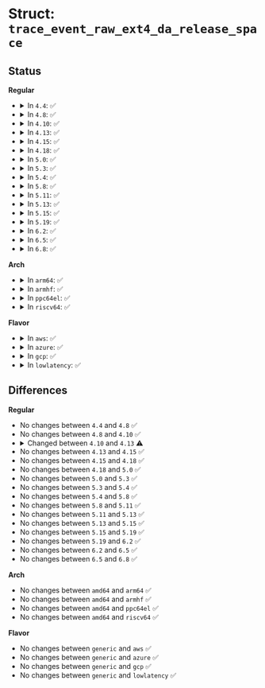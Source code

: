 # Struct: <code>trace_event_raw_ext4_da_release_space</code>

## Status
<b>Regular</b>
<ul>
<li>
<details>
<summary>In <code>4.4</code>: ✅</summary>

```c
struct trace_event_raw_ext4_da_release_space {
    struct trace_entry ent;
    dev_t dev;
    ino_t ino;
    __u64 i_blocks;
    int freed_blocks;
    int reserved_data_blocks;
    int reserved_meta_blocks;
    int allocated_meta_blocks;
    __u16 mode;
    char __data[0];
};
```
</details>
</li>
<li>
<details>
<summary>In <code>4.8</code>: ✅</summary>

```c
struct trace_event_raw_ext4_da_release_space {
    struct trace_entry ent;
    dev_t dev;
    ino_t ino;
    __u64 i_blocks;
    int freed_blocks;
    int reserved_data_blocks;
    int reserved_meta_blocks;
    int allocated_meta_blocks;
    __u16 mode;
    char __data[0];
};
```
</details>
</li>
<li>
<details>
<summary>In <code>4.10</code>: ✅</summary>

```c
struct trace_event_raw_ext4_da_release_space {
    struct trace_entry ent;
    dev_t dev;
    ino_t ino;
    __u64 i_blocks;
    int freed_blocks;
    int reserved_data_blocks;
    int reserved_meta_blocks;
    int allocated_meta_blocks;
    __u16 mode;
    char __data[0];
};
```
</details>
</li>
<li>
<details>
<summary>In <code>4.13</code>: ✅</summary>

```c
struct trace_event_raw_ext4_da_release_space {
    struct trace_entry ent;
    dev_t dev;
    ino_t ino;
    __u64 i_blocks;
    int freed_blocks;
    int reserved_data_blocks;
    __u16 mode;
    char __data[0];
};
```
</details>
</li>
<li>
<details>
<summary>In <code>4.15</code>: ✅</summary>

```c
struct trace_event_raw_ext4_da_release_space {
    struct trace_entry ent;
    dev_t dev;
    ino_t ino;
    __u64 i_blocks;
    int freed_blocks;
    int reserved_data_blocks;
    __u16 mode;
    char __data[0];
};
```
</details>
</li>
<li>
<details>
<summary>In <code>4.18</code>: ✅</summary>

```c
struct trace_event_raw_ext4_da_release_space {
    struct trace_entry ent;
    dev_t dev;
    ino_t ino;
    __u64 i_blocks;
    int freed_blocks;
    int reserved_data_blocks;
    __u16 mode;
    char __data[0];
};
```
</details>
</li>
<li>
<details>
<summary>In <code>5.0</code>: ✅</summary>

```c
struct trace_event_raw_ext4_da_release_space {
    struct trace_entry ent;
    dev_t dev;
    ino_t ino;
    __u64 i_blocks;
    int freed_blocks;
    int reserved_data_blocks;
    __u16 mode;
    char __data[0];
};
```
</details>
</li>
<li>
<details>
<summary>In <code>5.3</code>: ✅</summary>

```c
struct trace_event_raw_ext4_da_release_space {
    struct trace_entry ent;
    dev_t dev;
    ino_t ino;
    __u64 i_blocks;
    int freed_blocks;
    int reserved_data_blocks;
    __u16 mode;
    char __data[0];
};
```
</details>
</li>
<li>
<details>
<summary>In <code>5.4</code>: ✅</summary>

```c
struct trace_event_raw_ext4_da_release_space {
    struct trace_entry ent;
    dev_t dev;
    ino_t ino;
    __u64 i_blocks;
    int freed_blocks;
    int reserved_data_blocks;
    __u16 mode;
    char __data[0];
};
```
</details>
</li>
<li>
<details>
<summary>In <code>5.8</code>: ✅</summary>

```c
struct trace_event_raw_ext4_da_release_space {
    struct trace_entry ent;
    dev_t dev;
    ino_t ino;
    __u64 i_blocks;
    int freed_blocks;
    int reserved_data_blocks;
    __u16 mode;
    char __data[0];
};
```
</details>
</li>
<li>
<details>
<summary>In <code>5.11</code>: ✅</summary>

```c
struct trace_event_raw_ext4_da_release_space {
    struct trace_entry ent;
    dev_t dev;
    ino_t ino;
    __u64 i_blocks;
    int freed_blocks;
    int reserved_data_blocks;
    __u16 mode;
    char __data[0];
};
```
</details>
</li>
<li>
<details>
<summary>In <code>5.13</code>: ✅</summary>

```c
struct trace_event_raw_ext4_da_release_space {
    struct trace_entry ent;
    dev_t dev;
    ino_t ino;
    __u64 i_blocks;
    int freed_blocks;
    int reserved_data_blocks;
    __u16 mode;
    char __data[0];
};
```
</details>
</li>
<li>
<details>
<summary>In <code>5.15</code>: ✅</summary>

```c
struct trace_event_raw_ext4_da_release_space {
    struct trace_entry ent;
    dev_t dev;
    ino_t ino;
    __u64 i_blocks;
    int freed_blocks;
    int reserved_data_blocks;
    __u16 mode;
    char __data[0];
};
```
</details>
</li>
<li>
<details>
<summary>In <code>5.19</code>: ✅</summary>

```c
struct trace_event_raw_ext4_da_release_space {
    struct trace_entry ent;
    dev_t dev;
    ino_t ino;
    __u64 i_blocks;
    int freed_blocks;
    int reserved_data_blocks;
    __u16 mode;
    char __data[0];
};
```
</details>
</li>
<li>
<details>
<summary>In <code>6.2</code>: ✅</summary>

```c
struct trace_event_raw_ext4_da_release_space {
    struct trace_entry ent;
    dev_t dev;
    ino_t ino;
    __u64 i_blocks;
    int freed_blocks;
    int reserved_data_blocks;
    __u16 mode;
    char __data[0];
};
```
</details>
</li>
<li>
<details>
<summary>In <code>6.5</code>: ✅</summary>

```c
struct trace_event_raw_ext4_da_release_space {
    struct trace_entry ent;
    dev_t dev;
    ino_t ino;
    __u64 i_blocks;
    int freed_blocks;
    int reserved_data_blocks;
    __u16 mode;
    char __data[0];
};
```
</details>
</li>
<li>
<details>
<summary>In <code>6.8</code>: ✅</summary>

```c
struct trace_event_raw_ext4_da_release_space {
    struct trace_entry ent;
    dev_t dev;
    ino_t ino;
    __u64 i_blocks;
    int freed_blocks;
    int reserved_data_blocks;
    __u16 mode;
    char __data[0];
};
```
</details>
</li>
</ul>
<b>Arch</b>
<ul>
<li>
<details>
<summary>In <code>arm64</code>: ✅</summary>

```c
struct trace_event_raw_ext4_da_release_space {
    struct trace_entry ent;
    dev_t dev;
    ino_t ino;
    __u64 i_blocks;
    int freed_blocks;
    int reserved_data_blocks;
    __u16 mode;
    char __data[0];
};
```
</details>
</li>
<li>
<details>
<summary>In <code>armhf</code>: ✅</summary>

```c
struct trace_event_raw_ext4_da_release_space {
    struct trace_entry ent;
    dev_t dev;
    ino_t ino;
    __u64 i_blocks;
    int freed_blocks;
    int reserved_data_blocks;
    __u16 mode;
    char __data[0];
};
```
</details>
</li>
<li>
<details>
<summary>In <code>ppc64el</code>: ✅</summary>

```c
struct trace_event_raw_ext4_da_release_space {
    struct trace_entry ent;
    dev_t dev;
    ino_t ino;
    __u64 i_blocks;
    int freed_blocks;
    int reserved_data_blocks;
    __u16 mode;
    char __data[0];
};
```
</details>
</li>
<li>
<details>
<summary>In <code>riscv64</code>: ✅</summary>

```c
struct trace_event_raw_ext4_da_release_space {
    struct trace_entry ent;
    dev_t dev;
    ino_t ino;
    __u64 i_blocks;
    int freed_blocks;
    int reserved_data_blocks;
    __u16 mode;
    char __data[0];
};
```
</details>
</li>
</ul>
<b>Flavor</b>
<ul>
<li>
<details>
<summary>In <code>aws</code>: ✅</summary>

```c
struct trace_event_raw_ext4_da_release_space {
    struct trace_entry ent;
    dev_t dev;
    ino_t ino;
    __u64 i_blocks;
    int freed_blocks;
    int reserved_data_blocks;
    __u16 mode;
    char __data[0];
};
```
</details>
</li>
<li>
<details>
<summary>In <code>azure</code>: ✅</summary>

```c
struct trace_event_raw_ext4_da_release_space {
    struct trace_entry ent;
    dev_t dev;
    ino_t ino;
    __u64 i_blocks;
    int freed_blocks;
    int reserved_data_blocks;
    __u16 mode;
    char __data[0];
};
```
</details>
</li>
<li>
<details>
<summary>In <code>gcp</code>: ✅</summary>

```c
struct trace_event_raw_ext4_da_release_space {
    struct trace_entry ent;
    dev_t dev;
    ino_t ino;
    __u64 i_blocks;
    int freed_blocks;
    int reserved_data_blocks;
    __u16 mode;
    char __data[0];
};
```
</details>
</li>
<li>
<details>
<summary>In <code>lowlatency</code>: ✅</summary>

```c
struct trace_event_raw_ext4_da_release_space {
    struct trace_entry ent;
    dev_t dev;
    ino_t ino;
    __u64 i_blocks;
    int freed_blocks;
    int reserved_data_blocks;
    __u16 mode;
    char __data[0];
};
```
</details>
</li>
</ul>

## Differences
<b>Regular</b>
<ul>
<li>
No changes between <code>4.4</code> and <code>4.8</code> ✅
</li>
<li>
No changes between <code>4.8</code> and <code>4.10</code> ✅
</li>
<li>
<details>
<summary>Changed between <code>4.10</code> and <code>4.13</code> ⚠️</summary>
<ul>
<li>
<b>Field removed. </b>
<code>int reserved_meta_blocks</code>
</li>
<li>
<b>Field removed. </b>
<code>int allocated_meta_blocks</code>
</li>
</ul>
</details>
</li>
<li>
No changes between <code>4.13</code> and <code>4.15</code> ✅
</li>
<li>
No changes between <code>4.15</code> and <code>4.18</code> ✅
</li>
<li>
No changes between <code>4.18</code> and <code>5.0</code> ✅
</li>
<li>
No changes between <code>5.0</code> and <code>5.3</code> ✅
</li>
<li>
No changes between <code>5.3</code> and <code>5.4</code> ✅
</li>
<li>
No changes between <code>5.4</code> and <code>5.8</code> ✅
</li>
<li>
No changes between <code>5.8</code> and <code>5.11</code> ✅
</li>
<li>
No changes between <code>5.11</code> and <code>5.13</code> ✅
</li>
<li>
No changes between <code>5.13</code> and <code>5.15</code> ✅
</li>
<li>
No changes between <code>5.15</code> and <code>5.19</code> ✅
</li>
<li>
No changes between <code>5.19</code> and <code>6.2</code> ✅
</li>
<li>
No changes between <code>6.2</code> and <code>6.5</code> ✅
</li>
<li>
No changes between <code>6.5</code> and <code>6.8</code> ✅
</li>
</ul>
<b>Arch</b>
<ul>
<li>
No changes between <code>amd64</code> and <code>arm64</code> ✅
</li>
<li>
No changes between <code>amd64</code> and <code>armhf</code> ✅
</li>
<li>
No changes between <code>amd64</code> and <code>ppc64el</code> ✅
</li>
<li>
No changes between <code>amd64</code> and <code>riscv64</code> ✅
</li>
</ul>
<b>Flavor</b>
<ul>
<li>
No changes between <code>generic</code> and <code>aws</code> ✅
</li>
<li>
No changes between <code>generic</code> and <code>azure</code> ✅
</li>
<li>
No changes between <code>generic</code> and <code>gcp</code> ✅
</li>
<li>
No changes between <code>generic</code> and <code>lowlatency</code> ✅
</li>
</ul>
